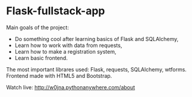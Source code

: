 # Flask-fullstack-app

Main goals of the project:
- Do something cool after learning basics of Flask and SQLAlchemy,
- Learn how to work with data from requests,
- Learn how to make a registration system,
- Learn basic frontend.

The most important librares used:
Flask, requests, SQLAlchemy, wtforms.
Frontend made with HTML5 and Bootstrap.

Watch live: http://w0jna.pythonanywhere.com/about
